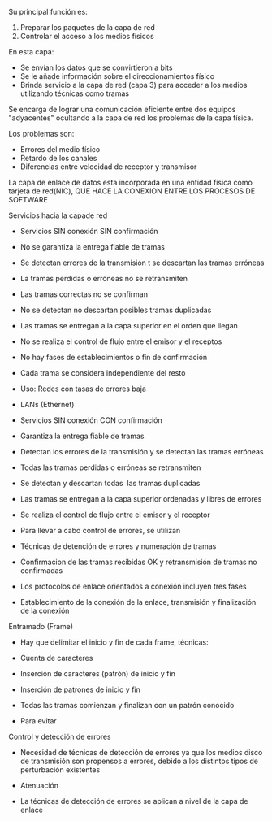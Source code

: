 Su principal función es:

1. Preparar los paquetes de la capa de red
2. Controlar el acceso a los medios físicos

En esta capa:

- Se envían los datos que se convirtieron a bits
- Se le añade información sobre el direccionamientos físico
- Brinda servicio a la capa de red (capa 3) para acceder a los medios utilizando técnicas como tramas

Se encarga de lograr una comunicación eficiente entre dos equipos "adyacentes" ocultando a la capa de red los problemas de la capa física.

Los problemas son:

- Errores del medio físico
- Retardo de los canales
- Diferencias entre velocidad de receptor y transmisor

La capa de enlace de datos esta incorporada en una entidad física como tarjeta de red(NIC), QUE HACE LA CONEXION ENTRE LOS PROCESOS DE SOFTWARE

Servicios hacia la capade red

- Servicios SIN conexión SIN confirmación

- No se garantiza la entrega fiable de tramas

- Se detectan errores de la transmisión t se descartan las tramas erróneas
- La tramas perdidas o erróneas no se retransmiten
- Las tramas correctas no se confirman
- No se detectan no descartan posibles tramas duplicadas
- Las tramas se entregan a la capa superior en el orden que llegan
- No se realiza el control de flujo entre el emisor y el receptos

- No hay fases de establecimientos o fin de confirmación

- Cada trama se considera independiente del resto

- Uso: Redes con tasas de errores baja

- LANs (Ethernet)

- Servicios SIN conexión CON confirmación

- Garantiza la entrega fiable de tramas

- Detectan los errores de la transmisión y se detectan las tramas erróneas
- Todas las tramas perdidas o erróneas se retransmiten
- Se detectan y descartan todas  las tramas duplicadas
- Las tramas se entregan a la capa superior ordenadas y libres de errores
- Se realiza el control de flujo entre el emisor y el receptor

- Para llevar a cabo control de errores, se utilizan

- Técnicas de detención de errores y numeración de tramas
- Confirmacion de las tramas recibidas OK y retransmisión de tramas no confirmadas

- Los protocolos de enlace orientados a conexión incluyen tres fases

- Establecimiento de la conexión de la enlace, transmisión y finalización de la conexión

Entramado (Frame)

- Hay que delimitar el inicio y fin de cada frame, técnicas:

- Cuenta de caracteres
- Inserción de caracteres (patrón) de inicio y fin

- Inserción de patrones de inicio y fin

- Todas las tramas comienzan y finalizan con un patrón conocido
- Para evitar

Control y detección de errores

- Necesidad de técnicas de detección de errores ya que los medios disco de transmisión son propensos a errores, debido a los distintos tipos de perturbación existentes

- Atenuación

- La técnicas de detección de errores se aplican a nivel de la capa de enlace